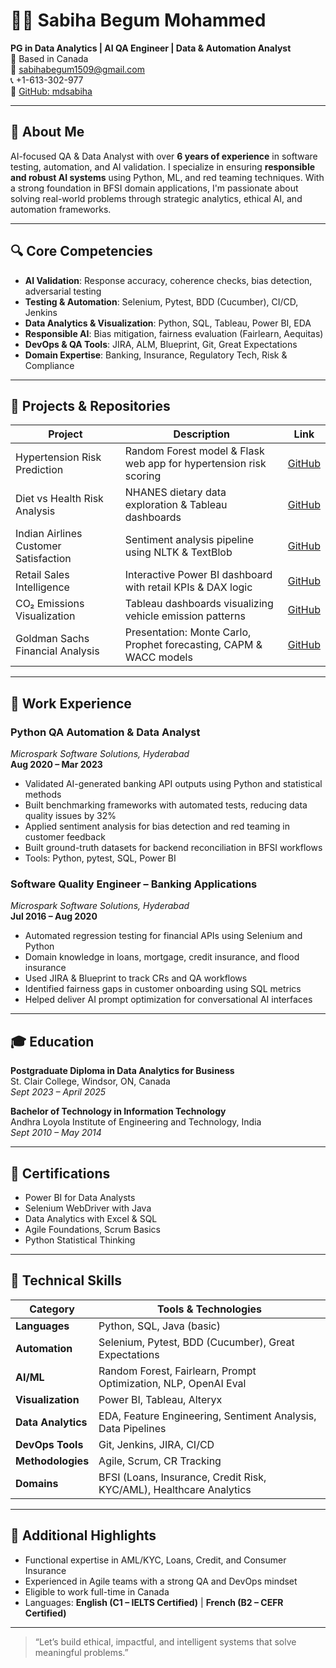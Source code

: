 # 👩‍💻 Sabiha Begum Mohammed

**PG in Data Analytics | AI QA Engineer | Data & Automation Analyst**  
📍 Based in Canada  
📧 sabihabegum1509@gmail.com  
📞 +1-613-302-977  
🔗 [GitHub: mdsabiha](https://github.com/mdsabiha)

---

## 👋 About Me

AI-focused QA & Data Analyst with over **6 years of experience** in software testing, automation, and AI validation. I specialize in ensuring **responsible and robust AI systems** using Python, ML, and red teaming techniques. With a strong foundation in BFSI domain applications, I'm passionate about solving real-world problems through strategic analytics, ethical AI, and automation frameworks.

---

## 🔍 Core Competencies

- **AI Validation**: Response accuracy, coherence checks, bias detection, adversarial testing  
- **Testing & Automation**: Selenium, Pytest, BDD (Cucumber), CI/CD, Jenkins  
- **Data Analytics & Visualization**: Python, SQL, Tableau, Power BI, EDA  
- **Responsible AI**: Bias mitigation, fairness evaluation (Fairlearn, Aequitas)  
- **DevOps & QA Tools**: JIRA, ALM, Blueprint, Git, Great Expectations  
- **Domain Expertise**: Banking, Insurance, Regulatory Tech, Risk & Compliance  

---

## 📁 Projects & Repositories

| **Project**                          | **Description**                                                                 | **Link**                                                                                     |
|--------------------------------------|---------------------------------------------------------------------------------|----------------------------------------------------------------------------------------------|
| Hypertension Risk Prediction         | Random Forest model & Flask web app for hypertension risk scoring              | [GitHub](https://github.com/mdsabiha/capstone_project)                                       |
| Diet vs Health Risk Analysis         | NHANES dietary data exploration & Tableau dashboards                           | [GitHub](https://github.com/mdsabiha/capstone_project)                                       |
| Indian Airlines Customer Satisfaction| Sentiment analysis pipeline using NLTK & TextBlob                              | [GitHub](https://github.com/mdsabiha/IndianAirlinesCustomerSatisfactionAnalysis)             |
| Retail Sales Intelligence            | Interactive Power BI dashboard with retail KPIs & DAX logic                    | [GitHub](https://github.com/mdsabiha/RetailSalesIntelligence)                                |
| CO₂ Emissions Visualization          | Tableau dashboards visualizing vehicle emission patterns                       | [GitHub](https://github.com/mdsabiha/EmissionsVisualization)                                 |
| Goldman Sachs Financial Analysis     | Presentation: Monte Carlo, Prophet forecasting, CAPM & WACC models             | [GitHub](https://github.com/mdsabiha/goldman-sachs-financial-analysis)                       |

---

## 💼 Work Experience

### **Python QA Automation & Data Analyst**  
*Microspark Software Solutions, Hyderabad*  
**Aug 2020 – Mar 2023**  
- Validated AI-generated banking API outputs using Python and statistical methods  
- Built benchmarking frameworks with automated tests, reducing data quality issues by 32%  
- Applied sentiment analysis for bias detection and red teaming in customer feedback  
- Built ground-truth datasets for backend reconciliation in BFSI workflows  
- Tools: Python, pytest, SQL, Power BI

### **Software Quality Engineer – Banking Applications**  
*Microspark Software Solutions, Hyderabad*  
**Jul 2016 – Aug 2020**  
- Automated regression testing for financial APIs using Selenium and Python  
- Domain knowledge in loans, mortgage, credit insurance, and flood insurance  
- Used JIRA & Blueprint to track CRs and QA workflows  
- Identified fairness gaps in customer onboarding using SQL metrics  
- Helped deliver AI prompt optimization for conversational AI interfaces

---

## 🎓 Education

**Postgraduate Diploma in Data Analytics for Business**  
St. Clair College, Windsor, ON, Canada  
*Sept 2023 – April 2025*

**Bachelor of Technology in Information Technology**  
Andhra Loyola Institute of Engineering and Technology, India  
*Sept 2010 – May 2014*

---

## 📜 Certifications

- Power BI for Data Analysts  
- Selenium WebDriver with Java  
- Data Analytics with Excel & SQL  
- Agile Foundations, Scrum Basics  
- Python Statistical Thinking

---

## 🧰 Technical Skills

| Category            | Tools & Technologies                                                                 |
|---------------------|----------------------------------------------------------------------------------------|
| **Languages**       | Python, SQL, Java (basic)                                                             |
| **Automation**      | Selenium, Pytest, BDD (Cucumber), Great Expectations                                  |
| **AI/ML**           | Random Forest, Fairlearn, Prompt Optimization, NLP, OpenAI Eval                       |
| **Visualization**   | Power BI, Tableau, Alteryx                                                             |
| **Data Analytics**  | EDA, Feature Engineering, Sentiment Analysis, Data Pipelines                          |
| **DevOps Tools**    | Git, Jenkins, JIRA, CI/CD                                                              |
| **Methodologies**   | Agile, Scrum, CR Tracking                                                              |
| **Domains**         | BFSI (Loans, Insurance, Credit Risk, KYC/AML), Healthcare Analytics                    |

---

## 🌟 Additional Highlights

- Functional expertise in AML/KYC, Loans, Credit, and Consumer Insurance  
- Experienced in Agile teams with a strong QA and DevOps mindset  
- Eligible to work full-time in Canada  
- Languages: **English (C1 – IELTS Certified)** | **French (B2 – CEFR Certified)**  

---

> “Let’s build ethical, impactful, and intelligent systems that solve meaningful problems.”

